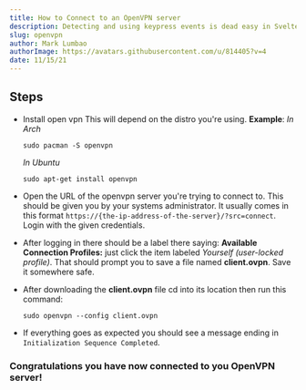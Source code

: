 ```yaml
---
title: How to Connect to an OpenVPN server
description: Detecting and using keypress events is dead easy in Svelte. Make your app feel native with a few lines of code.
slug: openvpn
author: Mark Lumbao
authorImage: https://avatars.githubusercontent.com/u/814405?v=4
date: 11/15/21
---
```


## Steps

- Install open vpn
  This will depend on the distro you're using.
  **Example**:
  _In Arch_
  ```
  sudo pacman -S openvpn
  ```

  _In Ubuntu_

  ```
  sudo apt-get install openvpn
  ```

- Open the URL of the openvpn server you're trying to connect to.
  This should be given you by your systems administrator. It usually
  comes in this format `https://{the-ip-address-of-the-server}/?src=connect`.
  Login with the given credentials.
- After logging in there should be a label there saying:
  **Available Connection Profiles:** just click the item labeled _Yourself (user-locked profile)_.
  That should prompt you to save a file named **client.ovpn**. Save it somewhere safe.
- After downloading the **client.ovpn** file cd into its location then run this command:
  ```
  sudo openvpn --config client.ovpn
  ```
- If everything goes as expected you should see a message ending in `Initialization Sequence Completed`.
### Congratulations you have now connected to you OpenVPN server!
